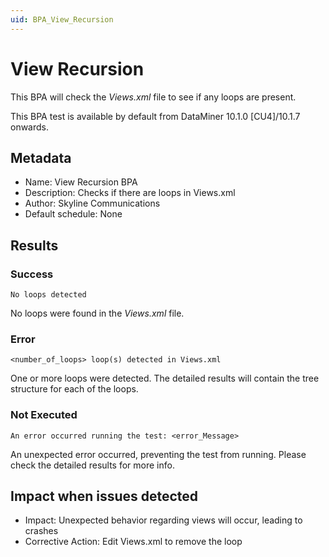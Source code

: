 ```yaml
---
uid: BPA_View_Recursion
---
```


# View Recursion

This BPA will check the *Views.xml* file to see if any loops are present.

This BPA test is available by default from DataMiner 10.1.0 [CU4]/10.1.7 onwards.

## Metadata

- Name: View Recursion BPA
- Description: Checks if there are loops in Views.xml
- Author: Skyline Communications
- Default schedule: None

## Results

### Success

`No loops detected`

No loops were found in the *Views.xml* file.

### Error

`<number_of_loops> loop(s) detected in Views.xml`

One or more loops were detected. The detailed results will contain the tree structure for each of the loops.

### Not Executed

`An error occurred running the test: <error_Message>`

An unexpected error occurred, preventing the test from running. Please check the detailed results for more info.

## Impact when issues detected

- Impact: Unexpected behavior regarding views will occur, leading to crashes
- Corrective Action: Edit Views.xml to remove the loop
